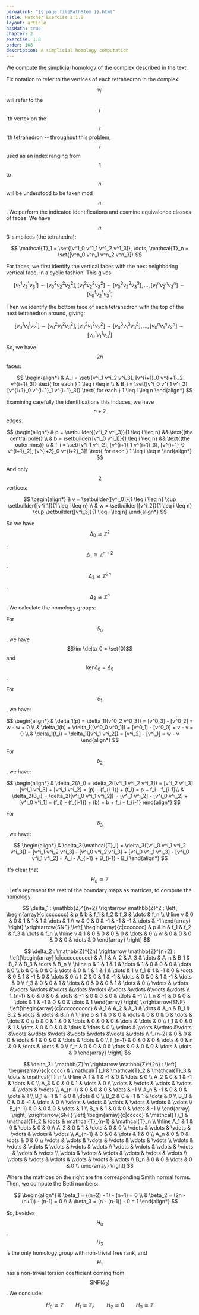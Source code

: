 ```yaml
---
permalink: "{{ page.filePathStem }}.html"
title: Hatcher Exercise 2.1.8
layout: article
hasMath: true
chapter: 2
exercise: 1.8
order: 108
description: A simplicial homology computation
---
```


We compute the simplicial homology of the complex described in the text.

Fix notation to refer to the vertices of each tetrahedron in the complex: $$v^i_j$$ will refer to the $$j$$'th vertex on the $$i$$'th tetrahedron -- throughout this problem, $$i$$ used as an index ranging from $$1$$ to $$n$$ will be understood to be taken mod $$n$$.
We perform the indicated identifications and examine equivalence classes of faces:
We have $$n$$ 3-simplices (the tetrahedra):

$$
\mathcal{T}_1 = \set{[v^1_0 v^1_1 v^1_2 v^1_3]}, \dots, \mathcal{T}_n = \set{[v^n_0 v^n_1 v^n_2 v^n_3]}
$$

For faces, we first identify the vertical faces with the next neighboring vertical face,  in a cyclic fashion.
This gives

$$
[v^1_1 v^1_2 v^1_3] \sim [v^2_0 v^2_2 v^2_3], [v^2_1 v^2_2 v^2_3] \sim [v^3_0 v^3_2 v^3_3], \dots, [v^n_1 v^n_2 v^n_3] \sim [v^1_0 v^1_2 v^1_3]
$$

Then we identify the bottom face of each tetrahedron with the top of the next tetrahedron around, giving:

$$
[v^1_0 v^1_1 v^1_2] \sim [v^2_0 v^2_1 v^2_3], [v^2_0 v^2_1 v^2_2] \sim [v^3_0 v^3_1 v^3_3], \dots, [v^n_0 v^n_1 v^n_2] \sim [v^1_0 v^1_1 v^1_3]
$$

So, we have $$2n$$ faces:

$$
\begin{align*}
& A_i = \set{[v^i_1 v^i_2 v^i_3], [v^{i+1}_0 v^{i+1}_2 v^{i+1}_3]} \text{ for each } 1 \leq i \leq n \\
& B_i = \set{[v^i_0 v^i_1 v^i_2], [v^{i+1}_0 v^{i+1}_1 v^{i+1}_3]} \text{ for each } 1 \leq i \leq n
\end{align*}
$$

Examining carefully the identifications this induces, we have $$n+2$$ edges:

$$
\begin{align*}
& p = \setbuilder{[v^i_2 v^i_3]}{1 \leq i \leq n} && \text{(the central pole)} \\
& b = \setbuilder{[v^i_0 v^i_1]}{1 \leq i \leq n} && \text{(the outer rims)} \\
& f_i = \set{[v^i_1 v^i_2], [v^{i+1}_1 v^{i+1}_3], [v^{i+1}_0 v^{i+1}_2], [v^{i+2}_0 v^{i+2}_3]} \text{ for each } 1 \leq i \leq n
\end{align*}
$$

And only $$2$$ vertices:

$$
\begin{align*}
& v = \setbuilder{[v^i_0]}{1 \leq i \leq n} \cup \setbuilder{[v^i_1]}{1 \leq i \leq n} \\
& w = \setbuilder{[v^i_2]}{1 \leq i \leq n} \cup \setbuilder{[v^i_3]}{1 \leq i \leq n}
\end{align*}
$$

So we have $$\Delta_0 \cong \mathbb{Z}^2$$, $$\Delta_1 \cong \mathbb{Z}^{n+2}$$, $$\Delta_2 \cong \mathbb{Z}^{2n}$$, $$\Delta_3 \cong \mathbb{Z}^n$$.
We calculate the homology groups:



For $$\delta_0$$, we have $$\im \delta_0 = \set{0}$$ and $$\ker \delta_0 = \Delta_0$$.



For $$\delta_1$$, we have:

$$
\begin{align*}
& \delta_1(p) = \delta_1([v^0_2 v^0_3]) = [v^0_3] - [v^0_2] = w - w = 0 \\
& \delta_1(b) = \delta_1([v^0_0 v^0_1]) = [v^0_1] - [v^0_0] = v - v = 0 \\
& \delta_1(f_i) = \delta_1([v^i_1 v^i_2]) = [v^i_2] - [v^i_1] = w - v
\end{align*}
$$

For $$\delta_2$$, we have:

$$
\begin{align*}
& \delta_2(A_i) = \delta_2([v^i_1 v^i_2 v^i_3]) = [v^i_2 v^i_3] - [v^i_1 v^i_3] + [v^i_1 v^i_2] = (p) - (f_{i-1}) + (f_i) = p + f_i - f_{i-1}\\
& \delta_2(B_i) = \delta_2([v^i_0 v^i_1 v^i_2]) = [v^i_1 v^i_2] - [v^i_0 v^i_2] + [v^i_0 v^i_1] = (f_i) - (f_{i-1}) + (b) = b + f_i - f_{i-1}
\end{align*}
$$

For $$\delta_3$$, we have:

$$
\begin{align*}
& \delta_3(\mathcal{T}_i) = \delta_3([v^i_0 v^i_1 v^i_2 v^i_3]) = [v^i_1 v^i_2 v^i_3] - [v^i_0 v^i_2 v^i_3] + [v^i_0 v^i_1 v^i_3] - [v^i_0 v^i_1 v^i_2] = A_i - A_{i-1} + B_{i-1} - B_i
\end{align*}
$$

It's clear that $$H_0 \cong \mathbb{Z}$$.
Let's represent the rest of the boundary maps as matrices, to compute the homology:

$$
\delta_1 : \mathbb{Z}^{n+2} \rightarrow \mathbb{Z}^2 : \left[ \begin{array}{c|ccccccc}
& p & b & f_1 & f_2 & f_3 & \dots & f_n \\ \hline
v & 0 & 0 & 1 & 1 & 1 & \dots & 1 \\
w & 0 & 0 & -1 & -1 & -1 & \dots & -1
\end{array} \right]
\xrightarrow{SNF}
\left[ \begin{array}{c|ccccccc}
& p & b & f_1 & f_2 & f_3 & \dots & f_n \\ \hline
v & 1 & 0 & 0 & 0 & 0 & \dots & 0 \\
w & 0 & 0 & 0 & 0 & 0 & \dots & 0
\end{array} \right]
$$



$$
\delta_2 : \mathbb{Z}^{2n} \rightarrow \mathbb{Z}^{n+2} : \left[\begin{array}{c|cccccccccc}
& A_1 & A_2 & A_3 & \dots & A_n & B_1 & B_2 & B_3 & \dots & B_n \\ \hline
p       & 1 & 1 & 1 & \dots & 1 & 0 & 0 & 0 & \dots & 0 \\
b       & 0 & 0 & 0 & \dots & 0 & 1 & 1 & 1 & \dots & 1 \\
f_1     & 1 & -1 & 0 & \dots & 0 & 1 & -1 & 0 & \dots & 0 \\
f_2     & 0 & 1 & -1 & \dots & 0 & 0 & 1 & -1 & \dots & 0 \\
f_3     & 0 & 0 & 1 & \dots & 0 & 0 & 0 & 1 & \dots & 0 \\
\vdots & \vdots &\vdots &\vdots &\vdots &\vdots &\vdots &\vdots &\vdots &\vdots &\vdots \\
f_{n-1} & 0 & 0 & 0 & \dots & -1 & 0 & 0 & 0 & \dots & -1 \\
f_n     & -1 & 0 & 0 & \dots & 1 & -1 & 0 & 0 & \dots & 1
\end{array} \right]
\xrightarrow{SNF}
\left[\begin{array}{c|cccccccccc}
& A_1 & A_2 & A_3 & \dots & A_n & B_1 & B_2 & \dots & \dots & B_n \\ \hline
p       & 1 & 0 & 0 & \dots & 0 & 0 & 0 & \dots & \dots & 0 \\
b       & 0 & 1 & 0 & \dots & 0 & 0 & 0 & \dots & \dots & 0 \\
f_1     & 0 & 0 & 1 & \dots & 0 & 0 & 0 & \dots & \dots & 0 \\
\vdots & \vdots &\vdots &\vdots &\vdots &\vdots &\vdots &\vdots &\vdots &\vdots &\vdots \\
f_{n-2} & 0 & 0 & 0 & \dots & 1 & 0 & 0 & \dots & \dots & 0 \\
f_{n-1} & 0 & 0 & 0 & \dots & 0 & n & 0 & \dots & \dots & 0 \\
f_n     & 0 & 0 & 0 & \dots & 0 & 0 & 0 & \dots & \dots & 0
\end{array} \right]
$$



$$
\delta_3 : \mathbb{Z}^n \rightarrow \mathbb{Z}^{2n} : \left[ \begin{array}{c|ccccc}
& \mathcal{T}_1 & \mathcal{T}_2 & \mathcal{T}_3 & \dots & \mathcal{T}_n \\ \hline
A_1     & 1 & -1 & 0 & \dots & 0 \\
A_2     & 0 & 1 & -1 & \dots & 0 \\
A_3     & 0 & 0 & 1 & \dots & 0 \\
\vdots  & \vdots & \vdots & \vdots & \vdots & \vdots \\
A_{n-1} & 0 & 0 & 0 & \dots & -1 \\
A_n     & -1 & 0 & 0 & \dots & 1 \\
B_1     & -1 & 1 & 0 & \dots & 0 \\
B_2     & 0 & -1 & 1 & \dots & 0 \\
B_3     & 0 & 0 & -1 & \dots & 0 \\
\vdots  & \vdots & \vdots & \vdots & \vdots & \vdots \\
B_{n-1} & 0 & 0 & 0 & \dots & 1 \\
B_n     & 1 & 0 & 0 & \dots & -1 \\
\end{array} \right]
\xrightarrow{SNF}
\left[ \begin{array}{c|ccccc}
& \mathcal{T}_1 & \mathcal{T}_2 & \dots & \mathcal{T}_{n-1} & \mathcal{T}_n \\ \hline
A_1     & 1 & 0 & \dots & 0 & 0 \\
A_2     & 0 & 1 & \dots & 0 & 0 \\
\vdots  & \vdots & \vdots & \vdots & \vdots & \vdots \\
A_{n-1} & 0 & 0 & \dots & 1 & 0 \\
A_n     & 0 & 0 & \dots & 0 & 0 \\
\vdots  & \vdots & \vdots & \vdots & \vdots & \vdots \\
\vdots  & \vdots & \vdots & \vdots & \vdots & \vdots \\
\vdots  & \vdots & \vdots & \vdots & \vdots & \vdots \\
\vdots  & \vdots & \vdots & \vdots & \vdots & \vdots \\
\vdots  & \vdots & \vdots & \vdots & \vdots & \vdots \\
B_n     & 0 & 0 & \dots & 0 & 0 \\
\end{array} \right]
$$

Where the matrices on the right are the corresponding Smith normal forms.
Then, we compute the Betti numbers:

$$
\begin{align*}
& \beta_1 = ((n+2) - 1) - (n+1) = 0 \\
& \beta_2 = (2n - (n+1)) - (n-1) = 0 \\
& \beta_3 = (n - (n-1)) - 0 = 1
\end{align*}
$$

So, besides $$H_0$$, $$H_3$$ is the only homology group with non-trivial free rank, and $$H_1$$ has a non-trivial torsion coefficient coming from $$\mathsf{SNF}(\delta_2)$$.
We conclude:

$$
H_0 \cong \mathbb{Z} \qquad H_1 \cong \mathbb{Z}_n \qquad H_2 \cong 0 \qquad H_3 \cong \mathbb{Z}
$$
